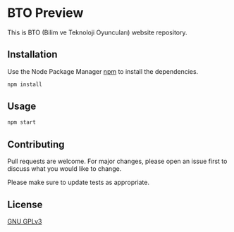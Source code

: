 # BTO Preview

This is BTO (Bilim ve Teknoloji Oyuncuları) website repository.

## Installation

Use the Node Package Manager [npm](https://www.npmjs.com/) to install the dependencies.

```bash
npm install
```

## Usage

```bash
npm start
```

## Contributing

Pull requests are welcome. For major changes, please open an issue first
to discuss what you would like to change.

Please make sure to update tests as appropriate.

## License

[GNU GPLv3](https://choosealicense.com/licenses/gpl-3.0/)
